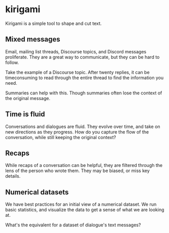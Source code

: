 # kirigami

Kirigami is a simple tool to shape and cut text.

## Mixed messages

Email, mailing list threads, Discourse topics, and Discord messages proliferate. They are a great way to communicate, but they can be hard to follow.

Take the example of a Discourse topic. After twenty replies, it can be timeconsuming to read through the entire thread to find the information you need.

Summaries can help with this. Though summaries often lose the context of the original message.

## Time is fluid

Conversations and dialogues are fluid. They evolve over time, and take on new directions as they progress. How do you capture the flow of the conversation, while still keeping the original context?

## Recaps

While recaps of a conversation can be helpful, they are filtered through the lens of the person who wrote them. They may be biased, or miss key details.

## Numerical datasets

We have best practices for an initial view of a numerical dataset.
We run basic statistics, and visualize the data to get a sense of what we are looking at.

What's the equivalent for a dataset of dialogue's text messages?
